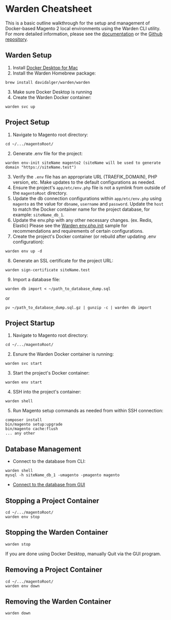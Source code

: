 # Warden Cheatsheet
This is a basic outline walkthrough for the setup and management of Docker-based Magento 2 local environments using the Warden CLI utility. For more detailed information, please see the [documentation](https://docs.warden.dev) or the [Github repository](https://github.com/davidalger/warden).

## Warden Setup
1. Install [Docker Desktop for Mac](https://hub.docker.com/editions/community/docker-ce-desktop-mac)
2. Install the Warden Homebrew package:
```
brew install davidalger/warden/warden
```
3. Make sure Docker Desktop is running
4. Create the Warden Docker container:
```
warden svc up
```

## Project Setup
1. Navigate to Magento root directory:
```
cd ~/.../magentoRoot/
```
2. Generate .env file for the project:
```
warden env-init siteName magento2 (siteName will be used to generate domain "https://siteName.test")
```
3. Verify the `.env` file has an appropriate URL (TRAEFIK_DOMAIN), PHP version, etc. Make updates to the default configurations as needed.
4. Ensure the project's `app/etc/env.php` file is not a symlink from outside of the `magentoRoot` directory. 
5. Update the db connection configurations within `app/etc/env.php` using `magento` as the value for `dbname`, `username` and `password`. Update the `host` to match the Docker container name for the project database, for example: `siteName_db_1`.
6. Update the env.php with any other necessary changes. (ex. Redis, Elastic) Please see the [Warden env.php.init](https://github.com/davidalger/warden-env-magento2/blob/develop/webroot/app/etc/env.php.init.php) sample for recommendations and requirements of certain configurations.
7. Create the project's Docker container (or rebuild after updating .env configuration):
```
warden env up -d
```
8. Generate an SSL certificate for the project URL:
```
warden sign-certificate siteName.test
```
9. Import a database file:
```
warden db import < ~/path_to_database_dump.sql
```
or
```
pv ~/path_to_database_dump.sql.gz | gunzip -c | warden db import
```

## Project Startup
1. Navigate to Magento root directory:
```
cd ~/.../magentoRoot/
```
2. Esnure the Warden Docker container is running:
```
warden svc start
```
3. Start the project's Docker container:
```
warden env start
```
4. SSH into the project's container:
```
warden shell
```
5. Run Magento setup commands as needed from within SSH connection:
```
composer install
bin/magento setup:upgrade
bin/magento cache:flush
... any other
```

## Database Management
* Connect to the database from CLI:
```
warden shell
mysql -h siteName_db_1 -umagento -pmagento magento
```
* [Connect to the database from GUI](https://docs.warden.dev/configuration/database.html)

## Stopping a Project Container
```
cd ~/.../magentoRoot/
warden env stop
```

## Stopping the Warden Container
```
warden stop
```
If you are done using Docker Desktop, manually Quit via the GUI program.

## Removing a Project Container
```
cd ~/.../magentoRoot/
warden env down
```

## Removing the Warden Container
```
warden down
```
